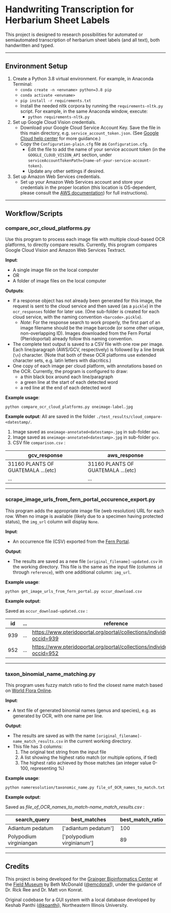 # Handwriting Transcription for Herbarium Sheet Labels 

This project is designed to research possibilities for automated or semiautomated transcription of herbarium sheet labels (and all text), both handwritten and typed.
___
## Environment Setup
1. Create a Python 3.8 virtual environment. For example, in Anaconda Terminal:
    - `conda create -n <envname> python=3.8 pip`
    - `conda activate <envname>`
    - `pip install -r requirements.txt`
    - Install the needed nltk corpora by running the `requirements-nltk.py` script. For example, in the same Anaconda window, execute:
        - `python requirements-nltk.py`
2. Set up Google Cloud Vision credentials.
    - Download your Google Cloud Service Account Key. Save the file in this main directory, e.g. `service_account_token.json`. (See [Google Cloud help center](https://cloud.google.com/docs/authentication/production#cloud-console) for more guidance.)
    - Copy the `Configuration-plain.cfg` file as `Configuration.cfg`.
        - Edit the file to add the name of your service account token (in the `GOOGLE_CLOUD_VISION_API` section, under `serviceAccountTokenPath={name-of-your-service-account-token}`.
        - Update any other settings if desired.
3. Set up Amazon Web Services credentials.
    - Set up your Amazon Web Services account and store your credentials in the proper location
      (this location is OS-dependent, please consult the 
      [AWS documentation](https://docs.aws.amazon.com/textract/latest/dg/setup-awscli-sdk.html))
      for full instructions).

___
## Workflow/Scripts

### compare_ocr_cloud_platforms.py
Use this program to process each image file with multiple cloud-based OCR platforms, to directly compare results.
Currently, this program compares Google Cloud Vision and Amazon Web Services Textract.

**Input**:
- A single image file on the local computer
- OR
- A folder of image files on the local computer

**Outputs**:
- If a response object has not already been generated for this image, the request is sent to the 
  cloud service and then saved (as a `pickle`) in the `ocr_responses` folder for later use.
  (One sub-folder is created for each cloud service, with the naming convention `<barcode>.pickle`).
    - *Note*: For the response search to work properly, the first part of an image filename should be
      the image barcode (or some other unique, non-overlapping ID).
      Images downloaded from the Fern Portal (Pteridoportal) already follow this naming convention.
- The complete text output is saved to a CSV file with one row per image. 
   Each line/paragraph (AWS/GCV, respectively) is followed by a line break (`\n`) character.
   (Note that both of these OCR platforms use extended character sets, e.g. latin letters with diacritics.)
- One copy of each image per cloud platform, with annotations based on the OCR. Currently, the program
   is configured to draw:
   - a thin black box around each line/paragraph
   - a green line at the start of each detected word
   - a red line at the end of each detected word

**Example usage**:

`python compare_ocr_cloud_platforms.py oneimage-label.jpg`

**Example output**:
All are saved in the folder `./test_results/cloud_compare-<datestamp/`.
1. Image saved as `oneimage-annotated<datestamp>.jpg` in sub-folder `aws`.
2. Image saved as `oneimage-annotated<datestamp>.jpg` in sub-folder `gcv`.
3. CSV file `comparison.csv` :

| gcv_response                       | aws_response                       |
| -----------------------------------|----------------------------------- |
| 31160 PLANTS OF GUATEMALA ...(etc) | 31160 PLANTS OF GUATEMALA ...(etc) |
| ...                                | ...                                |

---
### scrape_image_urls_from_fern_portal_occurence_export.py
This program adds the appropriate image file (web resolution) URL for each row.  When no image is available
(likely due to a specimen having protected status), the `img_url` column will display `None`.

**Input**:
- An occurrence file (CSV) exported from the [Fern Portal](https://pteridoportal.org/).

**Output**:
- The results are saved as a new file `[original_filename]-updated.csv` in the working directory. 
  This file is the same as the input file (columns `id` through `reference`), with one additional 
  column: `img_url`. 

**Example usage**:


`python get_image_urls_from_fern_portal.py occur_download.csv`


**Example output**:

Saved as `occur_download-updated.csv` :
  
| id  | ... | reference                                                                       | img_url                                                         |
|-----|-----|---------------------------------------------------------------------------------|-----------------------------------------------------------------|
| 939 | ... | https://www.pteridoportal.org/portal/collections/individual/index.php?occid=939 | http://fm-digital-assets.fieldmuseum.org/1112/912/C0611042F.jpg |
| 952 | ... | https://www.pteridoportal.org/portal/collections/individual/index.php?occid=952 | None                                                            |

---
### taxon_binomial_name_matching.py
This program uses fuzzy match ratio to find the closest name match based on
[World Flora Online](http://www.worldfloraonline.org/downloadData).
 
**Input**:
- A text file of generated binomial names (genus and species), e.g. as generated by OCR,
  with one name per line.

**Output**:
- The results are saved as with the name `[original_filename]-name_match_results.csv` in the
  current working directory. 
- This file has 3 columns:
    1. The original text string from the input file
    1. A list showing the highest ratio match (or multiple options, if tied)
    1. The highest ratio achieved by those matches (an integer value 0-100, representing %)

**Example usage**:

`python nameresolution/taxonomic_name.py file_of_OCR_names_to_match.txt`


**Example output**:

Saved as *file_of_OCR_names_to_match-name_match_results.csv* :
     
| search_query            | best_matches               | best_match_ratio |
|-------------------------|----------------------------|------------------|
| Adiantum pedatum        | ['adiantum pedatum']       | 100              |
| Polypodium virginiangan | ['polypodium virginianum'] | 89               |

___

## Credits
This project is being developed for the
[Grainger Bioinformatics Center](https://sites.google.com/fieldmuseum.org/bioinformatics/home) at
the [Field Museum](https://www.fieldmuseum.org/) by Beth McDonald ([@emcdona1](https://github.com/emcdona1)),
under the guidance of Dr. Rick Ree and Dr. Matt von Konrat.

Original codebase for a GUI system with a local database developed by 
Keshab Panthi ([@kpanthi](https://github.com/kpanthi)), Northeastern Illinois University.